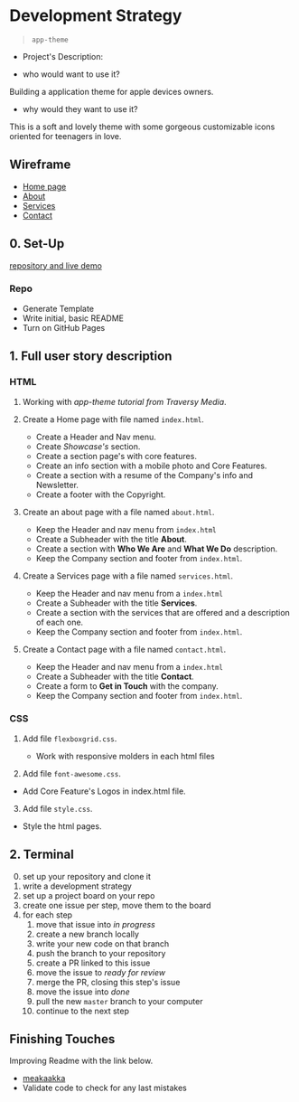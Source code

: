 # Development Strategy

> `app-theme`

- Project's Description:

- who would want to use it?

Building a application theme for apple devices owners.

- why would they want to use it?

This is a soft and lovely theme with some gorgeous customizable icons oriented for teenagers in love.

## Wireframe

- [Home page](https://wireframe.cc/Amd3DJ)
- [About](https://wireframe.cc/kGalXV)
- [Services](https://wireframe.cc/z3znq7)
- [Contact](https://wireframe.cc/T9j2qt)

## 0. Set-Up

[repository and live demo](https://rago89.github.io/app-theme/.)

### Repo

- Generate Template
- Write initial, basic README
- Turn on GitHub Pages

## 1. Full user story description

### HTML

1. Working with _app-theme tutorial from Traversy Media_.

2. Create a Home page with file named `index.html`.

   - Create a Header and Nav menu.
   - Create _Showcase's_ section.
   - Create a section page's with core features.
   - Create an info section with a mobile photo and Core Features.
   - Create a section with a resume of the Company's info and Newsletter.
   - Create a footer with the Copyright.

3. Create an about page with a file named `about.html`.

   - Keep the Header and nav menu from `index.html`
   - Create a Subheader with the title **About**.
   - Create a section with **Who We Are** and **What We Do** description.
   - Keep the Company section and footer from `index.html`.

4. Create a Services page with a file named `services.html`.

   - Keep the Header and nav menu from a `index.html`
   - Create a Subheader with the title **Services**.
   - Create a section with the services that are offered and a description of each one.
   - Keep the Company section and footer from `index.html`.

5. Create a Contact page with a file named `contact.html`.

   - Keep the Header and nav menu from a `index.html`
   - Create a Subheader with the title **Contact**.
   - Create a form to **Get in Touch** with the company.
   - Keep the Company section and footer from `index.html`.

### CSS

1. Add file `flexboxgrid.css`.

   - Work with responsive molders in each html files

2. Add file `font-awesome.css`.

- Add Core Feature's Logos in index.html file.

3. Add file `style.css`.

- Style the html pages.

## 2. Terminal

0. set up your repository and clone it
1. write a development strategy
2. set up a project board on your repo
3. create one issue per step, move them to the board
4. for each step
   1. move that issue into _in progress_
   2. create a new branch locally
   3. write your new code on that branch
   4. push the branch to your repository
   5. create a PR linked to this issue
   6. move the issue to _ready for review_
   7. merge the PR, closing this step's issue
   8. move the issue into _done_
   9. pull the new `master` branch to your computer
   10. continue to the next step

## Finishing Touches

Improving Readme with the link below.

- [meakaakka](https://medium.com/@meakaakka/a-beginners-guide-to-writing-a-kickass-readme-7ac01da88ab3)
- Validate code to check for any last mistakes
